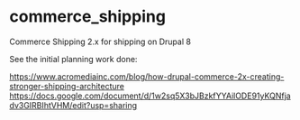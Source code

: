 # commerce_shipping

Commerce Shipping 2.x for shipping on Drupal 8

See the initial planning work done:

https://www.acromediainc.com/blog/how-drupal-commerce-2x-creating-stronger-shipping-architecture
https://docs.google.com/document/d/1w2sq5X3bJBzkfYYAilODE91yKQNfjadv3GIRBIhtVHM/edit?usp=sharing
